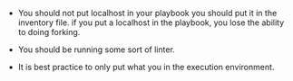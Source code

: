 - You should not put localhost in your playbook you should put it in the inventory file. if you put a localhost in the playbook, you lose the ability to doing forking.

- You should be running some sort of linter.

- It is best practice to only put what you in the execution environment. 